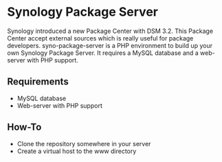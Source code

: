 Synology Package Server
=======================
Synology introduced a new Package Center with DSM 3.2. This Package Center accept external sources
which is really useful for package developers.
syno-package-server is a PHP environment to build up your own Synology Package Server. It requires
a MySQL database and a web-server with PHP support.

Requirements
------------
* MySQL database
* Web-server with PHP support

How-To
------
* Clone the repository somewhere in your server
* Create a virtual host to the www directory